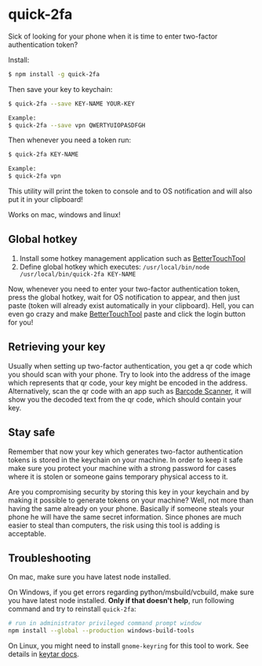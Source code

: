 # quick-2fa

Sick of looking for your phone when it is time to enter two-factor authentication token?

Install:

```sh
$ npm install -g quick-2fa
```

Then save your key to keychain:

```sh
$ quick-2fa --save KEY-NAME YOUR-KEY

Example:
$ quick-2fa --save vpn QWERTYUIOPASDFGH
```
Then whenever you need a token run:

```sh
$ quick-2fa KEY-NAME

Example:
$ quick-2fa vpn
```

This utility will print the token to console and to OS notification and will also put it in your clipboard!

Works on mac, windows and linux!

## Global hotkey

1. Install some hotkey management application such as [BetterTouchTool](https://www.boastr.net/)
2. Define global hotkey which executes: `/usr/local/bin/node /usr/local/bin/quick-2fa KEY-NAME`

Now, whenever you need to enter your two-factor authentication token, press the global hotkey, wait for OS notification to appear, and then just paste (token will already exist automatically in your clipboard). Hell, you can even go crazy and make [BetterTouchTool](https://www.boastr.net/) paste and click the login button for you!

## Retrieving your key

Usually when setting up two-factor authentication, you get a qr code which you should scan with your phone. Try to look into the address of the image which represents that qr code, your key might be encoded in the address. Alternatively, scan the qr code with an app such as [Barcode Scanner](https://play.google.com/store/apps/details?id=com.google.zxing.client.android&hl=en), it will show you the decoded text from the qr code, which should contain your key.

## Stay safe

Remember that now your key which generates two-factor authentication tokens is stored in the keychain on your machine. In order to keep it safe make sure you protect your machine with a strong password for cases where it is stolen or someone gains temporary physical access to it.

Are you compromising security by storing this key in your keychain and by making it possible to generate tokens on your machine? Well, not more than having the same already on your phone. Basically if someone steals your phone he will have the same secret information. Since phones are much easier to steal than computers, the risk using this tool is adding is acceptable.

## Troubleshooting

On mac, make sure you have latest node installed.

On Windows, if you get errors regarding python/msbuild/vcbuild, make sure you have latest node installed. **Only if that doesn't help**, run following command and try to reinstall `quick-2fa`:
```sh
# run in administrator privileged command prompt window 
npm install --global --production windows-build-tools
```

On Linux, you might need to install `gnome-keyring` for this tool to work. See details in [keytar docs](https://github.com/atom/node-keytar#on-linux).
